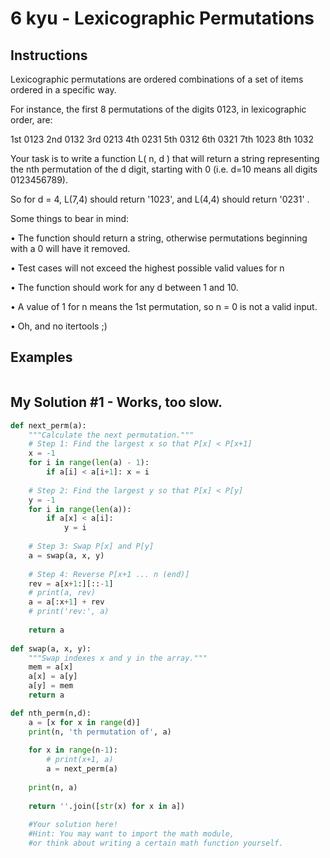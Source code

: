 # 6 kyu - Lexicographic Permutations
## Instructions
Lexicographic permutations are ordered combinations of a set of items ordered in a specific way.

For instance, the first 8 permutations of the digits 0123, in lexicographic order, are:

1st 0123
2nd 0132
3rd 0213
4th 0231
5th 0312
6th 0321
7th 1023
8th 1032

Your task is to write a function L( n, d ) that will return a string representing the nth permutation of the d digit, starting with 0 (i.e. d=10 means all digits 0123456789).

So for d = 4, L(7,4) should return '1023', and L(4,4) should return '0231' .

Some things to bear in mind:

• The function should return a string, otherwise permutations beginning with a 0 will have it removed.

• Test cases will not exceed the highest possible valid values for n

• The function should work for any d between 1 and 10.

• A value of 1 for n means the 1st permutation, so n = 0 is not a valid input.

• Oh, and no itertools ;)


## Examples
```

```

## My Solution #1 - Works, too slow.
```python
def next_perm(a):
    """Calculate the next permutation."""
    # Step 1: Find the largest x so that P[x] < P[x+1]
    x = -1
    for i in range(len(a) - 1):
        if a[i] < a[i+1]: x = i
    
    # Step 2: Find the largest y so that P[x] < P[y]
    y = -1
    for i in range(len(a)):
        if a[x] < a[i]:
            y = i
    
    # Step 3: Swap P[x] and P[y]
    a = swap(a, x, y)
    
    # Step 4: Reverse P[x+1 ... n (end)]
    rev = a[x+1:][::-1]
    # print(a, rev)
    a = a[:x+1] + rev
    # print('rev:', a)
    
    return a
    
def swap(a, x, y):
    """Swap indexes x and y in the array."""
    mem = a[x]
    a[x] = a[y]
    a[y] = mem
    return a

def nth_perm(n,d):
    a = [x for x in range(d)]
    print(n, 'th permutation of', a)
    
    for x in range(n-1):
        # print(x+1, a)
        a = next_perm(a)
    
    print(n, a)
        
    return ''.join([str(x) for x in a])
    
    #Your solution here!
    #Hint: You may want to import the math module, 
    #or think about writing a certain math function yourself.
```